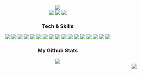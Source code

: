 <div align="center">
  <img src="https://capsule-render.vercel.app/api?type=Waving&color=timeGradient&height=300&section=header&text=WELCOME%20TO%20RUO's%20GitHub&fontSize=40&animation=fadeIn&fontColor=c3d9d9">
</div>

<body>
  <div align=center>
    <a href=https://ruo.oopy.io/><img src="https://img.shields.io/badge/TECH_BLOG-56B366?style=for-the-badge&logo=Notion&logoColor=white"/></a>
    <a href=https://ruo.oopy.io/c1519fc7-667d-4273-88a1-9e7f593da33f/><img src="https://img.shields.io/badge/PORTFOLIO-DD0031?style=for-the-badge&logo=Notion&logoColor=white"/></a>
    <a href=https://ruo.oopy.io/eb35b1fb-2763-4794-adbe-6127a87934fe/><img src="https://img.shields.io/badge/ABOUT_RUO-ED2B88?style=for-the-badge&logo=Notion&logoColor=white"/></a>
  </div>
  
  <div>
  
  </div>
  
  <div align=center>
    <h3> Tech & Skills </h3>
    <img src="https://img.shields.io/badge/Python-3776AB?style=for-the-badge&logo=Python&logoColor=white"/> <img src="https://img.shields.io/badge/Pandas-150458?style=flat-square&logo=pandas&logoColor=white"/> <img src="https://img.shields.io/badge/NumPy-013243?style=flat-square&logo=NumPy&logoColor=white"/>
    <img src="https://img.shields.io/badge/sklearn-F7931E?style=flat-square&logo=scikit-learn&logoColor=white"/>
    <img src="https://img.shields.io/badge/Plotly-3F4F75?style=flat-square&logo=Plotly&logoColor=white"/>
    <img src="https://img.shields.io/badge/Docker-2496ED?style=for-the-badge&logo=Docker&logoColor=white"/>
    <img src="https://img.shields.io/badge/Tensorflow-FF6F00?style=for-the-badge&logo=Tensorflow&logoColor=white"/>
    <img src="https://img.shields.io/badge/MySQL-4479A1?style=for-the-badge&logo=MySQL&logoColor=white"/>
    <img src="https://img.shields.io/badge/MongoDB-47A248?style=for-the-badge&logo=MongoDB&logoColor=white"/>
    <img src="https://img.shields.io/badge/Metabase-509EE3?style=for-the-badge&logo=Metabase&logoColor=white"/> 
    <img src="https://img.shields.io/badge/Flask-000000?style=for-the-badge&logo=Flask&logoColor=white"/>
    <img src="https://img.shields.io/badge/Heroku-430098?style=for-the-badge&logo=Heroku&logoColor=white"/>
    <img src="https://img.shields.io/badge/Google Colab-F9AB00?style=for-the-badge&logo=Google Colab&logoColor=white"/> 
    <img src="https://img.shields.io/badge/Jupyter-F37626?style=for-the-badge&logo=Jupyter&logoColor=white"/> 
    <img src="https://img.shields.io/badge/Visual Studio Code-5C2D91?style=for-the-badge&logo=Visual Studio Code&logoColor=white"/>
    <img src="https://img.shields.io/badge/PyCharm-000000?style=for-the-badge&logo=PyCharm&logoColor=white"/> 
    <img src="https://img.shields.io/badge/Kaggle-70d8db?style=for-the-badge&logo=Kaggle&logoColor=white"/> 
  </div>
  

  <div align=center>
    <h3> My Github Stats </h3>
    <img src="https://github-readme-stats.vercel.app/api?username=comsa33&show_icons=true&theme=dracula">
  </div>
  <div align=right>
    <a href="https://hits.seeyoufarm.com"><img src="https://hits.seeyoufarm.com/api/count/incr/badge.svg?url=https%3A%2F%2Fgithub.com%2Fcomsa33%2Fhit-counter&count_bg=%2355C2A3&title_bg=%23B9EEDF&icon=github.svg&icon_color=%231A7D63&title=hits&edge_flat=false"/></a>
  </div>
  
  
<!--   <table>
    <tr>
      <td align="center">
  <img alt="" width="400" src="https://github.com/comsa33/metrics/blob/examples/metrics.classic.svg" alt=""></img>
      </td>
    </tr>
    <tr>
    <td colspan="2" align="center">
      <details open><summary>Full year calendar</summary><img src="https://github.com/comsa33/metrics/blob/examples/metrics.plugin.isocalendar.fullyear.svg" alt=""></img></details>
      </td>
    </tr>
  </table> -->
  


</body>
